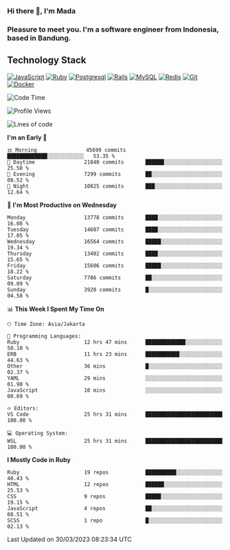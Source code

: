 ### Hi there 👋, I'm Mada
### Pleasure to meet you. I'm a software engineer from Indonesia, based in Bandung.

## Technology Stack

[![JavaScript](https://img.shields.io/badge/-JavaScript-%23F7DF1C?style=flat-square&logo=javascript&logoColor=000000&labelColor=%23F7DF1C&color=%23FFCE5A)](https://www.javascript.com/)
[![Ruby](https://img.shields.io/badge/Ruby-CC342D?style=flat-square&logo=ruby&logoColor=white)](https://www.ruby-lang.org/en/)
[![Postgresql](https://img.shields.io/badge/PostgreSQL-316192?style=flat-square&logo=postgresql&logoColor=ffffff)](https://www.postgresql.org/)
[![Rails](https://img.shields.io/badge/Ruby_on_Rails-CC0000?style=flat-square&logo=ruby-on-rails&logoColor=white)](https://rubyonrails.org/)
[![MySQL](https://img.shields.io/badge/-MySQL-4479A1?style=flat-square&logo=MySQL&logoColor=ffffff)](https://www.mysql.com/)
[![Redis](https://img.shields.io/badge/-Redis-DC382D?style=flat-square&logo=Redis&logoColor=ffffff)](https://redis.io/)
[![Git](https://img.shields.io/badge/-Git-%23F05032?style=flat-square&logo=git&logoColor=%23ffffff)](https://git-scm.com/)
[![Docker](https://img.shields.io/badge/-Docker-2496ED?style=flat-square&logo=docker&logoColor=ffffff)](https://www.docker.com/)
<!--
**madaarya/madaarya** is a ✨ _special_ ✨ repository because its `README.md` (this file) appears on your GitHub profile.

Here are some ideas to get you started:

- 🔭 I’m currently working on ...
- 🌱 I’m currently learning ...
- 👯 I’m looking to collaborate on ...
- 🤔 I’m looking for help with ...
- 💬 Ask me about ...
- 📫 How to reach me: ...
- 😄 Pronouns: ...
- ⚡ Fun fact: ...
-->
<!--START_SECTION:waka-->
![Code Time](http://img.shields.io/badge/Code%20Time-5%2C301%20hrs%2014%20mins-blue)

![Profile Views](http://img.shields.io/badge/Profile%20Views-0-blue)

![Lines of code](https://img.shields.io/badge/From%20Hello%20World%20I%27ve%20Written-33.8%20million%20lines%20of%20code-blue)

**I'm an Early 🐤** 

```text
🌞 Morning                45699 commits       █████████████░░░░░░░░░░░░   53.35 % 
🌆 Daytime                21840 commits       ██████░░░░░░░░░░░░░░░░░░░   25.50 % 
🌃 Evening                7299 commits        ██░░░░░░░░░░░░░░░░░░░░░░░   08.52 % 
🌙 Night                  10825 commits       ███░░░░░░░░░░░░░░░░░░░░░░   12.64 % 
```
📅 **I'm Most Productive on Wednesday** 

```text
Monday                   13778 commits       ████░░░░░░░░░░░░░░░░░░░░░   16.08 % 
Tuesday                  14607 commits       ████░░░░░░░░░░░░░░░░░░░░░   17.05 % 
Wednesday                16564 commits       █████░░░░░░░░░░░░░░░░░░░░   19.34 % 
Thursday                 13402 commits       ████░░░░░░░░░░░░░░░░░░░░░   15.65 % 
Friday                   15606 commits       █████░░░░░░░░░░░░░░░░░░░░   18.22 % 
Saturday                 7786 commits        ██░░░░░░░░░░░░░░░░░░░░░░░   09.09 % 
Sunday                   3920 commits        █░░░░░░░░░░░░░░░░░░░░░░░░   04.58 % 
```


📊 **This Week I Spent My Time On** 

```text
🕑︎ Time Zone: Asia/Jakarta

💬 Programming Languages: 
Ruby                     12 hrs 47 mins      █████████████░░░░░░░░░░░░   50.10 % 
ERB                      11 hrs 23 mins      ███████████░░░░░░░░░░░░░░   44.63 % 
Other                    36 mins             █░░░░░░░░░░░░░░░░░░░░░░░░   02.37 % 
YAML                     29 mins             ░░░░░░░░░░░░░░░░░░░░░░░░░   01.90 % 
JavaScript               10 mins             ░░░░░░░░░░░░░░░░░░░░░░░░░   00.69 % 

🔥 Editors: 
VS Code                  25 hrs 31 mins      █████████████████████████   100.00 % 

💻 Operating System: 
WSL                      25 hrs 31 mins      █████████████████████████   100.00 % 
```

**I Mostly Code in Ruby** 

```text
Ruby                     19 repos            ██████████░░░░░░░░░░░░░░░   40.43 % 
HTML                     12 repos            ██████░░░░░░░░░░░░░░░░░░░   25.53 % 
CSS                      9 repos             █████░░░░░░░░░░░░░░░░░░░░   19.15 % 
JavaScript               4 repos             ██░░░░░░░░░░░░░░░░░░░░░░░   08.51 % 
SCSS                     1 repo              █░░░░░░░░░░░░░░░░░░░░░░░░   02.13 % 
```




 Last Updated on 30/03/2023 08:23:34 UTC
<!--END_SECTION:waka-->
